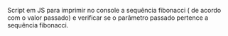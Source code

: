 Script em JS para imprimir no console a sequência fibonacci ( de acordo com o valor passado) e verificar se o parâmetro passado pertence a sequência fibonacci.
